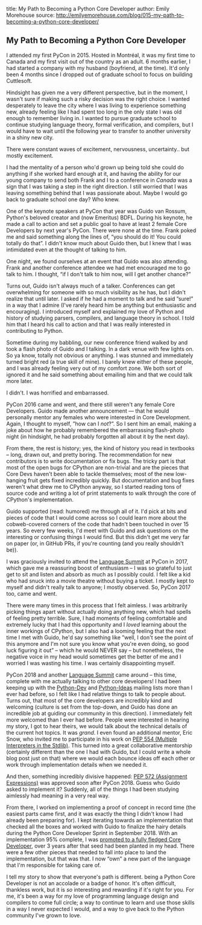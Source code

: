 title: My Path to Becoming a Python Core Developer
author: Emily Morehouse
source: http://emilyemorehouse.com/blog/015-my-path-to-becoming-a-python-core-developer/

## My Path to Becoming a Python Core Developer

I attended my first PyCon in 2015. Hosted in Montréal, it was my first time to Canada and my first visit out of the country as an adult. 6 months earlier, I had started a company with my husband (boyfriend, at the time). It'd only been 4 months since I dropped out of graduate school to focus on building Cuttlesoft.

Hindsight has given me a very different perspective, but in the moment, I wasn't sure if making such a risky decision was the right choice. I wanted desperately to leave the city where I was living to experience something new, already feeling like I had spent too long in the only state I was old enough to remember living in. I wanted to pursue graduate school to continue studying language theory, formal verification, and compilers, but I would have to wait until the following year to transfer to another university in a shiny new city.

There were constant waves of excitement, nervousness, uncertainty.. but mostly excitement.

I had the mentality of a person who'd grown up being told she could do anything if she worked hard enough at it, and having the ability for our young company to send both Frank and I to a conference in _Canada_ was a sign that I was taking a step in the right direction. I still worried that I was leaving something behind that I was passionate about. Maybe I would go back to graduate school one day? Who knew.

One of the keynote speakers at PyCon that year was Guido van Rossum, Python's beloved creator and (now Emeritus) BDFL. During his keynote, he made a call to action and set a public goal to have at least 2 female Core Developers by next year's PyCon. There were none at the time. Frank poked me and said something along the lines of, “you should do it! You could totally do that”. I didn't know much about Guido then, but I knew that I was intimidated even at the thought of talking to him.

One night, we found ourselves at an event that Guido was also attending. Frank and another conference attendee we had met encouraged me to go talk to him. I thought, “if I don't talk to him now, will I get another chance?”

Turns out, Guido isn't always much of a talker. Conferences can get overwhelming for someone with so much visibility as he has, but I didn't realize that until later. I asked if he had a moment to talk and he said ”sure!” in a way that I admire (I've rarely heard him be anything but enthusiastic and encouraging). I introduced myself and explained my love of Python and history of studying parsers, compilers, and language theory in school. I told him that I heard his call to action and that I was really interested in contributing to Python.

Sometime during my babbling, our new conference friend walked by and took a flash photo of Guido and I talking. In a dark venue with few lights on. So ya know, totally not obvious or anything. I was stunned and immediately turned bright red (a true skill of mine). I barely knew either of these people, and I was already feeling very out of my comfort zone. We both sort of ignored it and he said something about emailing him and that we could talk more later.

I didn't. I was horrified and embarrassed.

PyCon 2016 came and went, and there still weren't any female Core Developers. Guido made another announcement — that he would personally mentor any females who were interested in Core Development. Again, I thought to myself, ”how can I _not_?”. So I sent him an email, making a joke about how he probably remembered the embarrassing flash-photo night (in hindsight, he had probably forgotten all about it by the next day).

From there, the rest is history; yes, the kind of history you read in textbooks – long, drawn out, and pretty boring. The recommendation for new contributors is to write documentation or fix bugs. The tricky part is that most of the open bugs for CPython are non-trivial and are the pieces that Core Devs haven't been able to tackle themselves; most of the new low-hanging fruit gets fixed incredibly quickly. But documentation and bug fixes weren't what drew me to CPython anyway, so I started reading tons of source code and writing a lot of print statements to walk through the core of CPython's implementation.

Guido supported (read: humored) me through all of it. I'd pick at bits and pieces of code that I would come across so I could learn more about the cobweb-covered corners of the code that hadn't been touched in over 15 years. So every few weeks, I'd meet with Guido and ask questions on the interesting or confusing things I would find. But this didn't get me very far on paper (or, in GitHub PRs, if you're counting (and you really shouldn't be)).

I was graciously invited to attend the [Language Summit](https://lwn.net/Articles/723251/) at PyCon in 2017, which gave me a reassuring boost of enthusiasm – I was so grateful to just get to sit and listen and absorb as much as I possibly could. I felt like a kid who had snuck into a movie theatre without buying a ticket. I mostly kept to myself and didn't really talk to anyone; I mostly observed. So, PyCon 2017 too, came and went.

There were many times in this process that I felt aimless. I was arbitrarily picking things apart without actually doing anything new, which had spells of feeling pretty terrible. Sure, I had moments of feeling comfortable and extremely lucky that I had this opportunity and I _loved_ learning about the inner workings of CPython, but I also had a looming feeling that the next time I met with Guido, he'd say something like ”well, I don't see the point of this anymore and I'm not sure you know what you're even doing, so good luck figuring it out” – which he would NEVER say – but nonetheless, the negative voice in my head would sometimes get the better of me and I worried I was wasting his time. I was certainly disappointing myself.

PyCon 2018 and another [Language Summit](https://lwn.net/Articles/754152/) came around – this time, complete with me actually talking to other core developers! I had been keeping up with the [Python-Dev](https://mail.python.org/mailman/listinfo/python-dev) and [Python-Ideas](https://mail.python.org/mailman/listinfo/python-ideas) mailing lists more than I ever had before, so I felt like I had relative things to talk to people about. Turns out, that most of the core developers are incredibly kind and welcoming (culture is set from the top-down, and Guido has done an incredible job at guiding our community in this direction). I immediately felt more welcomed than I ever had before. People were interested in hearing my story, I got to hear theirs, we would talk about the technical details of the current hot topics. It was _grand_. I even found an additional mentor, Eric Snow, who invited me to participate in his work on [PEP 554 (Multiple Interpreters in the Stdlib)](https://www.python.org/dev/peps/pep-0554/). This turned into a great collaborative mentorship (certainly different than the one I had with Guido, but I could write a whole blog post just on that) where we would each bounce ideas off each other or work through implementation details when we needed it.

And then, something incredibly divisive happened: [PEP 572 (Assignment Expressions)](https://www.python.org/dev/peps/pep-0572/) was approved soon after PyCon 2018. Guess who Guido asked to implement it? Suddenly, all of the things I had been studying aimlessly had meaning in a very real way.

From there, I worked on implementing a proof of concept in record time (the easiest parts came first, and it was exactly the thing I didn't know I had already been preparing for). I kept iterating towards an implementation that checked all the boxes and worked with Guido to finalize the hairy details during the Python Core Developer Sprint in September 2018. With an implementation 95% complete, I was [promoted to a fully fledged Core Developer](https://mail.python.org/pipermail/python-committers/2018-September/006059.html), over 3 years after that seed had been planted in my head. There were a few other pieces that needed to fall into place to land the implementation, but that was that. I now “own” a new part of the language that I'm responsible for taking care of.

I tell my story to show that everyone's path is different. being a Python Core Developer is not an accolade or a badge of honor. It's often difficult, thankless work, but it is _so_ interesting and rewarding if it's right for you. For me, it's been a way for my love of programming language design and compilers to come full circle; a way to continue to learn and use those skills in a way I never expected I would, and a way to give back to the Python community I've grown to love.
